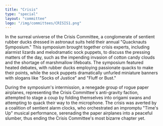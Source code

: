 ```yaml
---
title: "Crisis"
type: "special"
layout: "committee"
logo: "/img/committees/CRISIS1.png"
---
```


In the surreal universe of the Crisis Committee, a conglomerate of sentient rubber ducks dressed in astronaut suits held their annual "Quacknauts Symposium." This symposium brought together crisis experts, including alarmist lizards and melodramatic sock puppets, to discuss the pressing matters of the day, such as the impending invasion of cotton candy clouds and the shortage of marshmallow lifeboats. The symposium featured heated debates, with rubber ducks employing passionate quacks to make their points, while the sock puppets dramatically unfurled miniature banners with slogans like "Socks of Justice" and "Fluff or Bust."

During the symposium's intermission, a renegade group of rogue paper airplanes, representing the Crisis Committee's anti-gravity faction, attempted to stage a coup by folding themselves into origami swans and attempting to quack their way to the microphone. The crisis was averted by a coalition of sentient alarm clocks, who orchestrated an impromptu "Time's Up" musical performance, serenading the paper airplanes into a peaceful slumber, thus ending the Crisis Committee's most bizarre chapter yet.